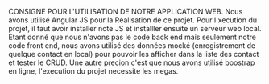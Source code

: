 CONSIGNE POUR L'UTILISATION DE NOTRE APPLICATION WEB.
Nous avons utilisé Angular JS pour la Réalisation de ce projet.
Pour l'xecution du projet, il faut avoir installer note JS et installler ensuite un serveur web local.
Etant donné que nous n'avons pas le code back end mais seulement notre code front end, nous avons utilisé des données mocké (enregistrement de quelque contact en local) pour pouvoir les afficher dans la liste des contact et tester le CRUD.
Une autre precion c'est que nous avons utilisé boostrap en ligne, l'execution du projet necessite les megas.
